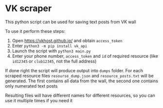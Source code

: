 # VK scraper

This python script can be used for saving text posts from VK wall

To use it perform these steps:

1. Open https://vkhost.github.io/ and obtain `access_token`
2. Enter `python3 -m pip install vk_api`
3. Launch the script with `python3 main.py`
4. Enter your phone number, `access_token` and `id` of required resource (like `id12345` or `club12345`, not the full address)

If done right the script will produce output into `dumps` folder. For each scraped resource files `resourse_dump.json` and `resource_posts.txt` will be generated. The first contains all data from the wall, the second one contains only numerated text posts

Resulting files will have different names for different resources, so you can use it multiple times if you need it
